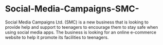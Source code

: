 # Social-Media-Campaigns-SMC-
Social Media Campaigns Ltd. (SMC) is a new business that is looking to provide help and  support to teenagers to encourage them to stay safe when using social media apps. The business is looking for an online e-commerce website to help it promote its facilities to  teenagers.
